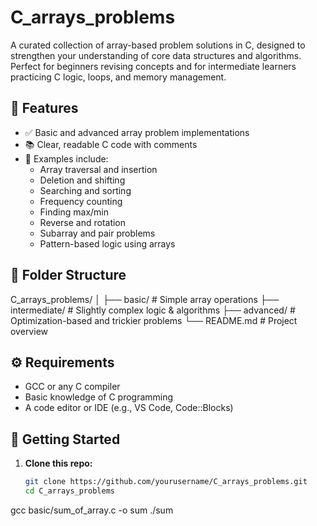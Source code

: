 # C_arrays_problems

A curated collection of array-based problem solutions in C, designed to strengthen your understanding of core data structures and algorithms.
Perfect for beginners revising concepts and for intermediate learners practicing C logic, loops, and memory management.

## 🧠 Features

- ✅ Basic and advanced array problem implementations
- 📚 Clear, readable C code with comments
- 🧪 Examples include:
  - Array traversal and insertion
  - Deletion and shifting
  - Searching and sorting
  - Frequency counting
  - Finding max/min
  - Reverse and rotation
  - Subarray and pair problems
  - Pattern-based logic using arrays

## 📂 Folder Structure
C_arrays_problems/
│
├── basic/ # Simple array operations
├── intermediate/ # Slightly complex logic & algorithms
├── advanced/ # Optimization-based and trickier problems
└── README.md # Project overview

## ⚙️ Requirements

- GCC or any C compiler
- Basic knowledge of C programming
- A code editor or IDE (e.g., VS Code, Code::Blocks)

## 🚀 Getting Started

1. **Clone this repo:**

   ```bash
   git clone https://github.com/yourusername/C_arrays_problems.git
   cd C_arrays_problems
gcc basic/sum_of_array.c -o sum
./sum
